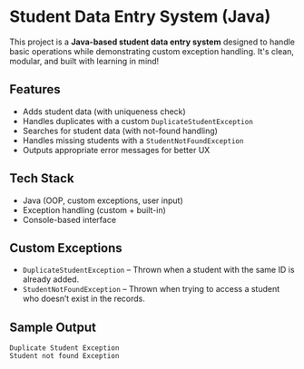 # Student Data Entry System (Java)

This project is a **Java-based student data entry system** designed to handle basic operations while demonstrating custom exception handling. It's clean, modular, and built with learning in mind!

## Features

- Adds student data (with uniqueness check)
- Handles duplicates with a custom `DuplicateStudentException`
- Searches for student data (with not-found handling)
- Handles missing students with a `StudentNotFoundException`
- Outputs appropriate error messages for better UX

## Tech Stack

- Java (OOP, custom exceptions, user input)
- Exception handling (custom + built-in)
- Console-based interface

## Custom Exceptions

- `DuplicateStudentException` – Thrown when a student with the same ID is already added.
- `StudentNotFoundException` – Thrown when trying to access a student who doesn’t exist in the records.

## Sample Output

```text
Duplicate Student Exception
Student not found Exception
